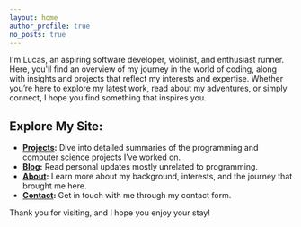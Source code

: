 ```yaml
---
layout: home
author_profile: true
no_posts: true
---
```


<!-- # Welcome to My Personal Website! -->

I'm Lucas, an aspiring software developer, violinist, and enthusiast runner. Here, you'll find an overview of my journey in the world of coding, along with insights and projects that reflect my interests and expertise. Whether you’re here to explore my latest work, read about my adventures, or simply connect, I hope you find something that inspires you.

## Explore My Site:
- **[Projects](projects/):** Dive into detailed summaries of the programming and computer science projects I’ve worked on.
- **[Blog](blog/):** Read personal updates mostly unrelated to programming.
- **[About](about/):** Learn more about my background, interests, and the journey that brought me here.
- **[Contact](contact/):** Get in touch with me through my contact form.

Thank you for visiting, and I hope you enjoy your stay!

